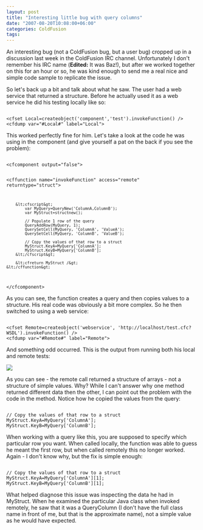 ```yaml
---
layout: post
title: "Interesting little bug with query columns"
date: "2007-08-20T10:08:00+06:00"
categories: ColdFusion 
tags: 
---
```


An interesting bug (not a ColdFusion bug, but a user bug) cropped up in a discussion last week in the ColdFusion IRC channel. Unfortunately I don't remember his IRC name (<b>Edited:</b> It was Baz!), but after we worked together on this for an hour or so, he was kind enough to send me a real nice and simple code sample to replicate the issue.

So let's back up a bit and talk about what he saw. The user had a web service that returned a structure. Before he actually used it as a web service he did his testing locally like so:
<!--more-->
<code>
&lt;cfset Local=createobject('component','test').invokeFunction() /&gt;
&lt;cfdump var="#Local#" label="Local"&gt;
</code>

This worked perfectly fine for him. Let's take a look at the code he was using in the component (and give yourself a pat on the back if you see the problem):

<code>
&lt;cfcomponent output="false"&gt;

&lt;cffunction name="invokeFunction" access="remote" returntype="struct"&gt;

        &lt;cfscript&gt;
            var MyQuery=QueryNew('ColumnA,ColumnB');
            var MyStruct=structnew();

            // Populate 1 row of the query
            QueryAddRow(MyQuery, 1);
            QuerySetCell(MyQuery, 'ColumnA', 'ValueA');
            QuerySetCell(MyQuery, 'ColumnB', 'ValueB');

            // Copy the values of that row to a struct
            MyStruct.KeyA=MyQuery['ColumnA'];
            MyStruct.KeyB=MyQuery['ColumnB'];
        &lt;/cfscript&gt;

        &lt;cfreturn MyStruct /&gt;
    &lt;/cffunction&gt;
&lt;/cfcomponent&gt;
</code>

As you can see, the function creates a query and then copies values to a structure. His real code was obviously a bit more complex. So he then switched to using a web service:

<code>
&lt;cfset Remote=createobject('webservice', 'http://localhost/test.cfc?WSDL').invokeFunction() /&gt;
&lt;cfdump var="#Remote#" label="Remote"&gt;
</code>

And something odd occurred. This is the output from running both his local and remote tests:

<img src="https://static.raymondcamden.com/images/aug20ss.png">

As you can see - the remote call returned a structure of arrays - not a structure of simple values. Why? While I can't answer why one method returned different data then the other, I can point out the problem with the code in the method. Notice how he copied the values from the query:

<code>
// Copy the values of that row to a struct
MyStruct.KeyA=MyQuery['ColumnA'];
MyStruct.KeyB=MyQuery['ColumnB'];
</code>

When working with a query like this, you are supposed to specify which particular row you want. When called locally, the function was able to guess he meant the first row, but when called remotely this no longer worked. Again - I don't know why, but the fix is simple enough:

<code>
// Copy the values of that row to a struct
MyStruct.KeyA=MyQuery['ColumnA'][1];
MyStruct.KeyB=MyQuery['ColumnB'][1];
</code>

What helped diagnose this issue was inspecting the data he had in MyStruct. When he examined the particular Java class when invoked remotely, he saw that it was a QueryColumn (I don't have the full class name in front of me, but that is the approximate name), not a simple value as he would have expected.